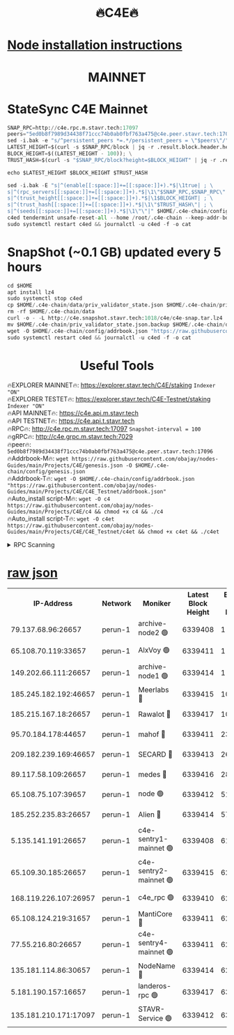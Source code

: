<h1 align="center"> 🔥C4E🔥</h1>

[Node installation instructions](https://github.com/obajay/nodes-Guides/tree/main/Projects/C4E)
=

<h1 align="center"> MAINNET</h1>

# StateSync C4E Mainnet
```python
SNAP_RPC=http://c4e.rpc.m.stavr.tech:17097
peers="5ed0b8f7989d34438f71ccc74b0ab0fbf763a475@c4e.peer.stavr.tech:17096"
sed -i.bak -e "s/^persistent_peers *=.*/persistent_peers = \"$peers\"/" $HOME/.c4e-chain/config/config.toml
LATEST_HEIGHT=$(curl -s $SNAP_RPC/block | jq -r .result.block.header.height); \
BLOCK_HEIGHT=$((LATEST_HEIGHT - 100)); \
TRUST_HASH=$(curl -s "$SNAP_RPC/block?height=$BLOCK_HEIGHT" | jq -r .result.block_id.hash)

echo $LATEST_HEIGHT $BLOCK_HEIGHT $TRUST_HASH

sed -i.bak -E "s|^(enable[[:space:]]+=[[:space:]]+).*$|\1true| ; \
s|^(rpc_servers[[:space:]]+=[[:space:]]+).*$|\1\"$SNAP_RPC,$SNAP_RPC\"| ; \
s|^(trust_height[[:space:]]+=[[:space:]]+).*$|\1$BLOCK_HEIGHT| ; \
s|^(trust_hash[[:space:]]+=[[:space:]]+).*$|\1\"$TRUST_HASH\"| ; \
s|^(seeds[[:space:]]+=[[:space:]]+).*$|\1\"\"|" $HOME/.c4e-chain/config/config.toml
c4ed tendermint unsafe-reset-all --home /root/.c4e-chain --keep-addr-book
sudo systemctl restart c4ed && journalctl -u c4ed -f -o cat
```
# SnapShot (~0.1 GB) updated every 5 hours
```python
cd $HOME
apt install lz4
sudo systemctl stop c4ed
cp $HOME/.c4e-chain/data/priv_validator_state.json $HOME/.c4e-chain/priv_validator_state.json.backup
rm -rf $HOME/.c4e-chain/data
curl -o - -L http://c4e.snapshot.stavr.tech:1018/c4e/c4e-snap.tar.lz4 | lz4 -c -d - | tar -x -C $HOME/.c4e-chain --strip-components 2
mv $HOME/.c4e-chain/priv_validator_state.json.backup $HOME/.c4e-chain/data/priv_validator_state.json
wget -O $HOME/.c4e-chain/config/addrbook.json "https://raw.githubusercontent.com/obajay/nodes-Guides/main/Projects/C4E/addrbook.json"
sudo systemctl restart c4ed && journalctl -u c4ed -f -o cat
```
 <h1 align="center"> Useful Tools</h1>

🔥EXPLORER MAINNET🔥:  https://explorer.stavr.tech/C4E/staking            `Indexer "ON"` \
🔥EXPLORER TESTET🔥:   https://explorer.stavr.tech/C4E-Testnet/staking     `Indexer "ON"` \
🔥API MAINNET🔥:       https://c4e.api.m.stavr.tech \
🔥API TESTNET🔥:       https://c4e.api.t.stavr.tech \
🔥RPC🔥:               http://c4e.rpc.m.stavr.tech:17097                  `Snapshot-interval = 100` \
🔥gRPC🔥:              http://c4e.grpc.m.stavr.tech:7029 \
🔥peer🔥:              `5ed0b8f7989d34438f71ccc74b0ab0fbf763a475@c4e.peer.stavr.tech:17096` \
🔥Addrbook-M🔥:    ```wget https://raw.githubusercontent.com/obajay/nodes-Guides/main/Projects/C4E/genesis.json -O $HOME/.c4e-chain/config/genesis.json``` \
🔥Addrbook-T🔥:    ```wget -O $HOME/.c4e-chain/config/addrbook.json "https://raw.githubusercontent.com/obajay/nodes-Guides/main/Projects/C4E/C4E_Testnet/addrbook.json"``` \
🔥Auto_install script-M🔥: ```wget -O c4 https://raw.githubusercontent.com/obajay/nodes-Guides/main/Projects/C4E/c4 && chmod +x c4 && ./c4``` \
🔥Auto_install script-T🔥: ```wget -O c4et https://raw.githubusercontent.com/obajay/nodes-Guides/main/Projects/C4E/C4E_Testnet/c4et && chmod +x c4et && ./c4et```




<details>
<summary>RPC Scanning</summary>

<h2 align="center"> We scan nodes in real time every 4 hours. And we provide the final result of RPC endpoints.
We cannot influence the operation of these nodes in any way. </h2>


```python
If Voting Power is higher than 0 --> then the Node is a validator of the network and may be subject to attack and be a potential threat to the chain.
```
```python
We marked such validators with a red symbol
```

</details>

[raw json](https://rpc-check.c4e.stavr.tech/c4e/rpc-c4e-result.json)
=



<table><tr><th>IP-Address</th><th>Network</th><th>Moniker</th><th>Latest Block Height</th><th>Earliest Block Height</th><th>Catching Up</th><th>Tx Index</th><th>Voting Power</th><th>Scan Time</th></tr><tr><td>79.137.68.96:26657</td><td>perun-1</td><td>archive-node2 🟢</td><td>6339408</td><td>1</td><td>False</td><td>on</td><td>0</td><td>2023-12-18T09:47:42.514030939UTC</td></tr><tr><td>65.108.70.119:33657</td><td>perun-1</td><td>AlxVoy 🟢</td><td>6339411</td><td>1</td><td>False</td><td>on</td><td>0</td><td>2023-12-18T09:47:58.639572170UTC</td></tr><tr><td>149.202.66.111:26657</td><td>perun-1</td><td>archive-node1 🟢</td><td>6339414</td><td>1</td><td>False</td><td>on</td><td>0</td><td>2023-12-18T09:48:14.536970065UTC</td></tr><tr><td>185.245.182.192:46657</td><td>perun-1</td><td>Meerlabs 🔴</td><td>6339415</td><td>1051501</td><td>False</td><td>on</td><td>493550</td><td>2023-12-18T09:48:20.303686734UTC</td></tr><tr><td>185.215.167.18:26657</td><td>perun-1</td><td>Rawalot 🔴</td><td>6339417</td><td>1090501</td><td>False</td><td>on</td><td>579034</td><td>2023-12-18T09:48:31.693042579UTC</td></tr><tr><td>95.70.184.178:44657</td><td>perun-1</td><td>mahof 🔴</td><td>6339411</td><td>2342001</td><td>False</td><td>off</td><td>1357006</td><td>2023-12-18T09:47:57.955844345UTC</td></tr><tr><td>209.182.239.169:46657</td><td>perun-1</td><td>SECARD 🔴</td><td>6339413</td><td>2616101</td><td>False</td><td>off</td><td>675729</td><td>2023-12-18T09:48:12.174339355UTC</td></tr><tr><td>89.117.58.109:26657</td><td>perun-1</td><td>medes 🔴</td><td>6339416</td><td>2826001</td><td>False</td><td>off</td><td>471345</td><td>2023-12-18T09:48:26.807141554UTC</td></tr><tr><td>65.108.75.107:39657</td><td>perun-1</td><td>node 🟢</td><td>6339412</td><td>5198801</td><td>False</td><td>on</td><td>0</td><td>2023-12-18T09:48:01.143692048UTC</td></tr><tr><td>185.252.235.83:26657</td><td>perun-1</td><td>Alien 🔴</td><td>6339414</td><td>5736001</td><td>False</td><td>on</td><td>380508</td><td>2023-12-18T09:48:15.300516590UTC</td></tr><tr><td>5.135.141.191:26657</td><td>perun-1</td><td>c4e-sentry1-mainnet 🟢</td><td>6339408</td><td>6198001</td><td>False</td><td>on</td><td>0</td><td>2023-12-18T09:47:42.184499382UTC</td></tr><tr><td>65.109.30.185:26657</td><td>perun-1</td><td>c4e-sentry2-mainnet 🟢</td><td>6339415</td><td>6238301</td><td>False</td><td>on</td><td>0</td><td>2023-12-18T09:48:19.902346851UTC</td></tr><tr><td>168.119.226.107:26957</td><td>perun-1</td><td>c4e_rpc 🟢</td><td>6339410</td><td>6239410</td><td>False</td><td>on</td><td>0</td><td>2023-12-18T09:47:50.948104412UTC</td></tr><tr><td>65.108.124.219:31657</td><td>perun-1</td><td>MantiCore 🔴</td><td>6339411</td><td>6239411</td><td>False</td><td>off</td><td>837663</td><td>2023-12-18T09:47:57.537212634UTC</td></tr><tr><td>77.55.216.80:26657</td><td>perun-1</td><td>c4e-sentry4-mainnet 🟢</td><td>6339411</td><td>6241001</td><td>False</td><td>on</td><td>0</td><td>2023-12-18T09:47:58.313834431UTC</td></tr><tr><td>135.181.114.86:30657</td><td>perun-1</td><td>NodeName 🔴</td><td>6339414</td><td>6284301</td><td>False</td><td>off</td><td>333717</td><td>2023-12-18T09:48:14.916164400UTC</td></tr><tr><td>5.181.190.157:16657</td><td>perun-1</td><td>landeros-rpc 🟢</td><td>6339417</td><td>6335001</td><td>False</td><td>on</td><td>0</td><td>2023-12-18T09:48:31.328591141UTC</td></tr><tr><td>135.181.210.171:17097</td><td>perun-1</td><td>STAVR-Service 🟢</td><td>6339412</td><td>6338001</td><td>False</td><td>on</td><td>0</td><td>2023-12-18T09:48:03.601373377UTC</td></tr></table>
